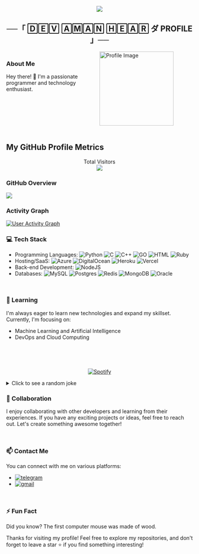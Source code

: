 <p align="center">
  <img src="https://readme-typing-svg.herokuapp.com?color=DC143C&center=true&lines=Welcome+to+My+GitHub+Profile;Exploring+the+world+of+code;Sharing+my+projects+and+learnings;Enjoy+your+stay!&width=600&height=180">
</p>

<h2 align="center">
    ──「 🄳🄴🅅 🄰🄼🄰🄽 🄷🄴🄰🅁 ダ PROFILE 」──
</h2>

<div style="display: flex;">
  <div style="flex: 1;">
    <h3>About Me</h3>
    <p>
      Hey there! 👋 I'm a passionate programmer and technology enthusiast.
    </p>
  </div>
  <div style="flex: 1;">
    <img src="https://graph.org/file/43858b046035d8dccc886-3767b083d0d57d1f4f.jpg" width="200" alt="Profile Image">
  </div>
</div>

<br>

## My GitHub Profile Metrics

<p align="center"> 
  Total Visitors<br>
  <img src="https://profile-counter.glitch.me/dev-aman-hear/count.svg" />
</p>

### GitHub Overview

<a href="https://github.com/dev-aman-hear/github-readme-stats">
  <img src="https://denvercoder1-github-readme-stats.vercel.app/api/?username=dev-aman-hear&show_icons=True&include_all_commits=True&count_private=True&theme=react&hide_border=True&bg_color=1F222E&title_color=F85D7F&icon_color=F8D866" />
</a>

### Activity Graph

<a href="https://github.com/dev-aman-hear/github-readme-activity-graph">
  <img alt="User Activity Graph" src="https://github-readme-activity-graph.vercel.app/graph/?username=dev-aman-hear&bg_color=282828&color=ebdbb2&line=83a598&point=ffffff&hide_border=true" />
</a>

### 💻 Tech Stack

- Programming Languages: ![Python](https://img.shields.io/badge/python-3670A0?style=for-the-badge&logo=python&logoColor=ffdd54) ![C](https://img.shields.io/badge/c-%2300599C.svg?style=for-the-badge&logo=c&logoColor=white) ![C++](https://img.shields.io/badge/c++-%2300599C.svg?style=for-the-badge&logo=c%2B%2B&logoColor=white) ![GO](https://img.shields.io/badge/go-%2300ADD8.svg?style=for-the-badge&logo=go&logoColor=white) ![HTML](https://img.shields.io/badge/HTML5-E34F26?style=for-the-badge&logo=html5&logoColor=white) ![Ruby](https://img.shields.io/badge/ruby-%23CC342D.svg?style=for-the-badge&logo=ruby&logoColor=white)
- Hosting/SaaS: ![Azure](https://img.shields.io/badge/azure-%230072C6.svg?style=for-the-badge&logo=azure-devops&logoColor=white) ![DigitalOcean](https://img.shields.io/badge/DigitalOcean-%230167ff.svg?style=for-the-badge&logo=digitalOcean&logoColor=white) ![Heroku](https://img.shields.io/badge/heroku-%23430098.svg?style=for-the-badge&logo=heroku&logoColor=white) ![Vercel](https://img.shields.io/badge/vercel-%23000000.svg?style=for-the-badge&logo=vercel&logoColor=white)
- Back-end Development: ![NodeJS](https://img.shields.io/badge/node.js-6DA55F?style=for-the-badge&logo=node.js&logoColor=white)
- Databases: ![MySQL](https://img.shields.io/badge/mysql-%2300f.svg?style=for-the-badge&logo=mysql&logoColor=white) ![Postgres](https://img.shields.io/badge/postgres-%23316192.svg?style=for-the-badge&logo=postgresql&logoColor=white) ![Redis](https://img.shields.io/badge/redis-%23DD0031.svg?style=for-the-badge&logo=redis&logoColor=white) ![MongoDB](https://img.shields.io/badge/MongoDB-%234ea94b.svg?style=for-the-badge&logo=mongodb&logoColor=white) ![Oracle](https://img.shields.io/badge/Oracle-F80000?style=for-the-badge&logo=oracle&logoColor=white)

<br>

### 🌱 Learning

I'm always eager to learn new technologies and expand my skillset. Currently, I'm focusing on:

- Machine Learning and Artificial Intelligence
- DevOps and Cloud Computing

<br>

&nbsp;<div align="center">
  [![Spotify](https://novatorem.vercel.app/api/spotify?background_color=0d1117&border_color=ffffff)](https://open.spotify.com/user/31z777wzgiaalqpuoqugm57q4mmi)
</div>

<details>
  <summary>Click to see a random joke</summary>
  <div align="center">
  ![Jokes Card](https://readme-jokes.vercel.app/api?theme=halloween)
  </div>
</details>

### 🤝 Collaboration

I enjoy collaborating with other developers and learning from their experiences. If you have any exciting projects or ideas, feel free to reach out. Let's create something awesome together!

<br>

### 📫 Contact Me

You can connect with me on various platforms:

- [![telegram](https://img.shields.io/badge/BillyButcherIsHear-Telegram-blue?style=for-the-badge&logo=telegram)](https://t.me/BillyButcherIsHear)
- [![gmail](https://img.shields.io/badge/dev.aman.hear@gmail.com-Gmail-red?style=for-the-badge&logo=gmail)](mailto:dev.aman.hear@gmail.com)

<br>

### ⚡ Fun Fact

Did you know? The first computer mouse was made of wood.

Thanks for visiting my profile! Feel free to explore my repositories, and don't forget to leave a star ⭐️ if you find something interesting!
